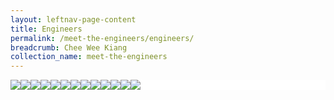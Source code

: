 ```yaml
---
layout: leftnav-page-content
title: Engineers
permalink: /meet-the-engineers/engineers/
breadcrumb: Chee Wee Kiang
collection_name: meet-the-engineers
---
```


<head>
<style>
.flex-container {
  display: flex;
  background-color: white;
  flex-wrap: wrap;
}

.flex-container > div {
  background-color: #ffffff;
  width: 100px;
  margin: 0px;
  padding: 0px;
}
</style>
</head>
<body>

<div class="flex-container">
 <div>
  <a href="/meet-the-engineers/wee-kiang/">
  <image src="/images/wee-kiang.jpeg"/>
 </div>
 <div>
  <a href="/meet-the-engineers/wee-kiang/">
  <image src="/images/wee-kiang.jpeg"/>
 </div>
 <div>
  <a href="/meet-the-engineers/wee-kiang/"><image src="/images/wee-kiang.jpeg"/>
 </div>
 <div>
  <a href="/meet-the-engineers/wee-kiang/"><image src="/images/wee-kiang.jpeg"/>
 </div>
 <div>
  <a href="/meet-the-engineers/wee-kiang/"><image src="/images/wee-kiang.jpeg"/>
 </div>
 <div>
  <a href="/meet-the-engineers/wee-kiang/"><image src="/images/wee-kiang.jpeg"/>
 </div>
 <div>
  <a href="/meet-the-engineers/wee-kiang/"><image src="/images/wee-kiang.jpeg"/>
 </div>
 <div>
  <a href="/meet-the-engineers/wee-kiang/"><image src="/images/wee-kiang.jpeg"/>
 </div>
 <div>
  <a href="/meet-the-engineers/wee-kiang/"><image src="/images/wee-kiang.jpeg"/>
 </div>
 <div>
  <a href="/meet-the-engineers/wee-kiang/"><image src="/images/wee-kiang.jpeg"/>
 </div>
 <div>
  <a href="/meet-the-engineers/wee-kiang/"><image src="/images/wee-kiang.jpeg"/>
 </div>
 <div>
  <a href="/meet-the-engineers/wee-kiang/"><image src="/images/wee-kiang.jpeg"/>
 </div>
 <div>
  <a href="/meet-the-engineers/wee-kiang/"><image src="/images/wee-kiang.jpeg"/>
 </div>
   

